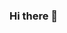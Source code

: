 ### Hi there 👋

<!--
**MVlance/MVlance** is a ✨ _special_ ✨ repository because its `README.md` (this file) appears on your GitHub profile.

Here are some ideas to get you started:

- 🔭 I’m currently studying
- 🌱 I’m currently learning java
- 😄 Pronouns: he/him
- ⚡ Fun fact: I'm 16
